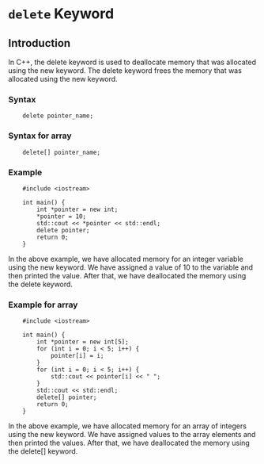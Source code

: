 # `delete` Keyword

## Introduction

In C++, the delete keyword is used to deallocate memory that was allocated using the new keyword. The delete keyword frees the memory that was allocated using the new keyword.

### Syntax

        delete pointer_name;

### Syntax for array

        delete[] pointer_name;

### Example

        #include <iostream>

        int main() {
            int *pointer = new int;
            *pointer = 10;
            std::cout << *pointer << std::endl;
            delete pointer;
            return 0;
        }

In the above example, we have allocated memory for an integer variable using the new keyword. We have assigned a value of 10 to the variable and then printed the value. After that, we have deallocated the memory using the delete keyword.

### Example for array

        #include <iostream>

        int main() {
            int *pointer = new int[5];
            for (int i = 0; i < 5; i++) {
                pointer[i] = i;
            }
            for (int i = 0; i < 5; i++) {
                std::cout << pointer[i] << " ";
            }
            std::cout << std::endl;
            delete[] pointer;
            return 0;
        }

In the above example, we have allocated memory for an array of integers using the new keyword. We have assigned values to the array elements and then printed the values. After that, we have deallocated the memory using the delete[] keyword.
